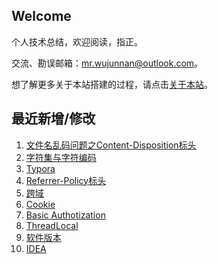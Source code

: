 ## Welcome

个人技术总结，欢迎阅读，指正。

交流、勘误邮箱：mr.wujunnan@outlook.com。

想了解更多关于本站搭建的过程，请点击[关于本站](_docs/AboutMe.md)。

## 最近新增/修改
1. [文件名乱码问题之Content-Disposition标头](ComputerBasic/HTTP/header_content_disposition.md)
2. [字符集与字符编码](ComputerBasic/character_set.md)
3. [Typora](Tool/Mac/typora.md)
4. [Referrer-Policy标头](ComputerBasic/HTTP/header_referrer_policy.md)
5. [跨域](ComputerBasic/HTTP/cross_domain.md)
6. [Cookie](ComputerBasic/HTTP/cookie.md)
7. [Basic Authotization](ComputerBasic/HTTP/basic_authotization.md)
8. [ThreadLocal](JavaSE/threadlocal.md)
9. [软件版本](Other/SoftwareEngineering/software_version.md)
10. [IDEA](Tool/Mac/idea.md)

